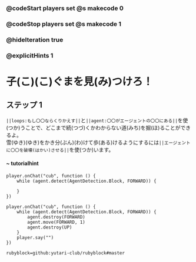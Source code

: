 ### @codeStart players set @s makecode 0
### @codeStop players set @s makecode 1

### @hideIteration true 
### @explicitHints 1


# 子(こ)(こ)ぐまを見(み)つけろ！

## ステップ 1 
``||loops:もし〇〇ならくりかえす||``と``||agent:〇〇がエージェントの〇〇にある||``を使(つか)うことで、どこまで続(つづ)くかわからない道(みち)を掘(ほ)ることができるよ。</br>
雪(ゆき)(ゆき)をかき分(ぶん)(わ)けて歩(ある)けるようにするには``||エージェントに〇〇を破壊(はかい)させる||``を使(つか)います。</br>


#### ~ tutorialhint 
```template
player.onChat("cub", function () {
    while (agent.detect(AgentDetection.Block, FORWARD)) {
    	
    }
})
```

```ghost
player.onChat("cub", function () {
    while (agent.detect(AgentDetection.Block, FORWARD)) {
        agent.destroy(FORWARD)
        agent.move(FORWARD, 1)
        agent.destroy(UP)
    }
    player.say("")
})

``` 
```package
rubyblock=github:yutari-club/rubyblock#master
```
